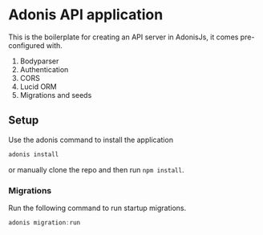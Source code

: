 # Adonis API application

This is the boilerplate for creating an API server in AdonisJs, it comes pre-configured with.

1. Bodyparser
2. Authentication
3. CORS
4. Lucid ORM
5. Migrations and seeds

## Setup

Use the adonis command to install the application

```bash
adonis install
```

or manually clone the repo and then run `npm install`.

### Migrations

Run the following command to run startup migrations.

```js
adonis migration:run
```

